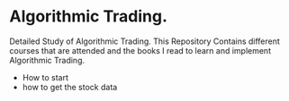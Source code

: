 # Algorithmic Trading.
Detailed Study of Algorithmic Trading.
This Repository Contains different courses that are attended and the books I read to learn and implement Algorithmic Trading.

+ How to start
+ how to get the stock data
